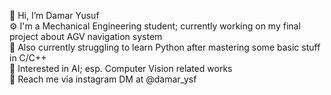 👋  Hi, I’m Damar Yusuf <br>
⚙️  I'm a Mechanical Engineering student; currently working on my final project about AGV navigation system<br>
🐍  Also currently struggling to learn Python after mastering some basic stuff in C/C++<br>
🤖  Interested in AI; esp. Computer Vision related works<br>
📇  Reach me via instagram DM at @damar_ysf<br>

<!---
Gochill123/Gochill123 is a ✨ special ✨ repository because its `README.md` (this file) appears on your GitHub profile.
You can click the Preview link to take a look at your changes.
--->
